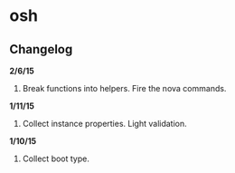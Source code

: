 osh
===

Changelog
---------

**2/6/15**

1. Break functions into helpers. Fire the nova commands.


**1/11/15**

1. Collect instance properties. Light validation.


**1/10/15**

1. Collect boot type.


